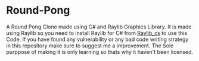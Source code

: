 # Round-Pong
A Round Pong Clone made using C# and Raylib Graphics Library.
It is made using Raylib so you need to install Raylib for C# from [Raylib_cs](https://github.com/ChrisDill/Raylib-cs) to use this Code.
If you have found any vulnerability or any bad code writing strategy in this repository make sure to suggest me a improvement.
The Sole purppose of making it is only learning so thats why it haven't been licensed.
